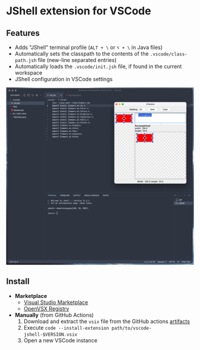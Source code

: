 # JShell extension for VSCode

## Features

- Adds "JShell" terminal profile (`ALT + \` or `⌥ + \` in Java files)
- Automatically sets the classpath to the contents of the `.vscode/class-path.jsh` file (new-line separated entries)
- Automatically loads the `.vscode/init.jsh` file, if found in the current workspace
- JShell configuration in VSCode settings

![Screenshot](assets/screenshot.png)

## Install

- **Marketplace**
  - [Visual Studio Marketplace](https://marketplace.visualstudio.com/items?itemName=luceresearchlab.vs-jshell)
  - [OpenVSX Registry](https://open-vsx.org/extension/luceresearchlab/vs-jshell)
- **Manually** (from GitHub Actions)
  1. Download and extract the `vsix` file from the GitHub actions [artifacts](https://github.com/LuCEresearchlab/vscode-jshell/actions/workflows/build.yml)
  2. Execute `code --install-extension path/to/vscode-jshell-$VERSION.vsix`
  3. Open a new VSCode instance
